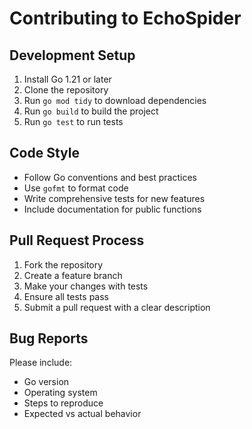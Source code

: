 # Contributing to EchoSpider

## Development Setup

1. Install Go 1.21 or later
2. Clone the repository
3. Run `go mod tidy` to download dependencies
4. Run `go build` to build the project
5. Run `go test` to run tests

## Code Style

- Follow Go conventions and best practices
- Use `gofmt` to format code
- Write comprehensive tests for new features
- Include documentation for public functions

## Pull Request Process

1. Fork the repository
2. Create a feature branch
3. Make your changes with tests
4. Ensure all tests pass
5. Submit a pull request with a clear description

## Bug Reports

Please include:
- Go version
- Operating system
- Steps to reproduce
- Expected vs actual behavior
